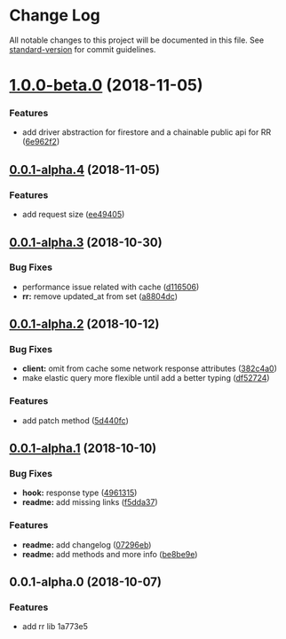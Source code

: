# Change Log

All notable changes to this project will be documented in this file. See [standard-version](https://github.com/conventional-changelog/standard-version) for commit guidelines.

<a name="1.0.0-beta.0"></a>
# [1.0.0-beta.0](https://github.com/ionfire/reactive-record/compare/v0.0.1-alpha.4...v1.0.0-beta.0) (2018-11-05)


### Features

* add driver abstraction for firestore and a chainable public api for RR ([6e962f2](https://github.com/ionfire/reactive-record/commit/6e962f2))



<a name="0.0.1-alpha.4"></a>
## [0.0.1-alpha.4](https://github.com/ionfire/reactive-record/compare/v0.0.1-alpha.3...v0.0.1-alpha.4) (2018-11-05)


### Features

* add request size ([ee49405](https://github.com/ionfire/reactive-record/commit/ee49405))



<a name="0.0.1-alpha.3"></a>
## [0.0.1-alpha.3](https://github.com/ionfire/reactive-record/compare/v0.0.1-alpha.2...v0.0.1-alpha.3) (2018-10-30)


### Bug Fixes

* performance issue related with cache ([d116506](https://github.com/ionfire/reactive-record/commit/d116506))
* **rr:** remove updated_at from set ([a8804dc](https://github.com/ionfire/reactive-record/commit/a8804dc))



<a name="0.0.1-alpha.2"></a>
## [0.0.1-alpha.2](https://github.com/ionfire/reactive-record/compare/v0.0.1-alpha.1...v0.0.1-alpha.2) (2018-10-12)


### Bug Fixes

* **client:** omit from cache some network response attributes ([382c4a0](https://github.com/ionfire/reactive-record/commit/382c4a0))
* make elastic query more flexible until add a better typing ([df52724](https://github.com/ionfire/reactive-record/commit/df52724))


### Features

* add patch method ([5d440fc](https://github.com/ionfire/reactive-record/commit/5d440fc))



<a name="0.0.1-alpha.1"></a>
## [0.0.1-alpha.1](https://github.com/ionfire/reactive-record/compare/v0.0.1-alpha.0...v0.0.1-alpha.1) (2018-10-10)


### Bug Fixes

* **hook:** response type ([4961315](https://github.com/ionfire/reactive-record/commit/4961315))
* **readme:** add missing links ([f5dda37](https://github.com/ionfire/reactive-record/commit/f5dda37))


### Features

* **readme:** add changelog ([07296eb](https://github.com/ionfire/reactive-record/commit/07296eb))
* **readme:** add methods and more info ([be8be9e](https://github.com/ionfire/reactive-record/commit/be8be9e))



<a name="0.0.1-alpha.0"></a>
## 0.0.1-alpha.0 (2018-10-07)


### Features

* add rr lib 1a773e5

